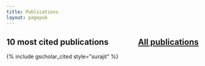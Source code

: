 ```yaml
---
title: Publications 
layout: pagepub
---
```


<div class="grant">

<h2 class="abs"> 10 most cited publications   <a href="./publication" style="float: right; size: small;">   <i class="fa fa-angle-double-right"></i>
 All publications 
 </a> </h2> 

 {% include gscholar_cited style="surajit"  %}

</div>
